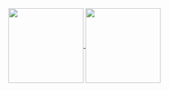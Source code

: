 <a href="https://yangxuewu.com/">
  <img align="center" height="150" src="https://github-readme-stats.vercel.app/api?username=simsalyang&show_icons=true&theme=cobalt&show_owner" />
</a>
<a href="https://yangxuewu.com/">
  <img align="center" height="150" src="https://github-readme-stats.vercel.app/api/top-langs/?username=simsalyang&layout=compact" />
</a>
